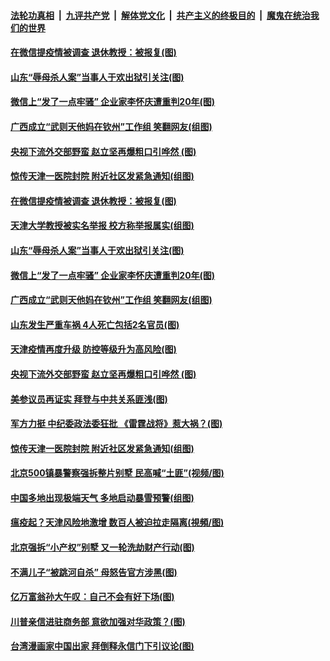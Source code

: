 

####  [法轮功真相](../../../../basic/blob/master/README.md?t=11210731) &nbsp;|&nbsp; [九评共产党](../../../../9ping.md/blob/master/README.md?t=11210731) &nbsp;|&nbsp; [解体党文化](../../../../jtdwh.md/blob/master/README.md?t=11210731)  &nbsp;|&nbsp; [共产主义的终极目的](../../../../gczydzjmd.md/blob/master/README.md?t=11210731) &nbsp;|&nbsp; [魔鬼在统治我们的世界](../../../../mgztzwmdsj.md/blob/master/README.md?t=11210731) 

#### [在微信提疫情被调查 退休教授：被报复(图)](../pages/p1/953237.md?t=11210731) 

#### [山东“辱母杀人案”当事人于欢出狱引关注(图)](../pages/p1/953230.md?t=11210731) 

#### [微信上“发了一点牢骚” 企业家李怀庆遭重判20年(图)](../pages/p1/953216.md?t=11210731) 

#### [广西成立“武则天他妈在钦州”工作组 笑翻网友(组图)](../pages/p1/953191.md?t=11210731) 

#### [央视下流外交部野蛮 赵立坚再爆粗口引哗然 (图)](../pages/p1/953172.md?t=11210731) 

#### [惊传天津一医院封院 附近社区发紧急通知(组图)](../pages/p1/953135.md?t=11210731) 

#### [在微信提疫情被调查 退休教授：被报复(图)](../pages/p1/953237.md?t=11210731) 

#### [天津大学教授被实名举报 校方称举报属实(组图)](../pages/p1/953217.md?t=11210731) 

#### [山东“辱母杀人案”当事人于欢出狱引关注(图)](../pages/p1/953230.md?t=11210731) 

#### [微信上“发了一点牢骚” 企业家李怀庆遭重判20年(图)](../pages/p1/953216.md?t=11210731) 

#### [广西成立“武则天他妈在钦州”工作组 笑翻网友(组图)](../pages/p1/953191.md?t=11210731) 

#### [山东发生严重车祸 4人死亡包括2名官员(图)](../pages/p1/953185.md?t=11210731) 

#### [天津疫情再度升级 防控等级升为高风险(图)](../pages/p1/953197.md?t=11210731) 

#### [央视下流外交部野蛮 赵立坚再爆粗口引哗然 (图)](../pages/p1/953172.md?t=11210731) 

#### [美参议员再证实 拜登与中共关系匪浅(图)](../pages/p1/953173.md?t=11210731) 

#### [军方力挺 中纪委政法委狂批 《雷霆战将》惹大祸？(图)](../pages/p1/953121.md?t=11210731) 

#### [惊传天津一医院封院 附近社区发紧急通知(组图)](../pages/p1/953135.md?t=11210731) 

#### [北京500镇暴警察强拆整片别墅 民高喊“土匪”(视频/图)](../pages/p1/953130.md?t=11210731) 

#### [中国多地出现极端天气 多地启动暴雪预警(组图)](../pages/p1/953099.md?t=11210731) 

#### [瘟疫起？天津风险地激增 数百人被迫拉走隔离(視頻/图)](../pages/p1/953077.md?t=11210731) 

#### [北京强拆“小产权”别墅 又一轮洗劫财产行动(图)](../pages/p1/953064.md?t=11210731) 

#### [不满儿子“被跳河自杀” 母怒告官方涉黑(图)](../pages/p1/953067.md?t=11210731) 

#### [亿万富翁孙大午叹：自己不会有好下场(图)](../pages/p1/953030.md?t=11210731) 

#### [川普亲信进驻商务部 意欲加强对华政策？(图)](../pages/p1/953043.md?t=11210731) 


#### [台湾漫画家中国出家 拜倒释永信门下引议论(图)](../pages/p1/953012.md?t=11210731) 

